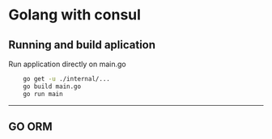 # Golang with consul

## Running and build aplication

Run application directly on main.go

```sh
    go get -u ./internal/...
    go build main.go
    go run main
```

---

## GO ORM

### 